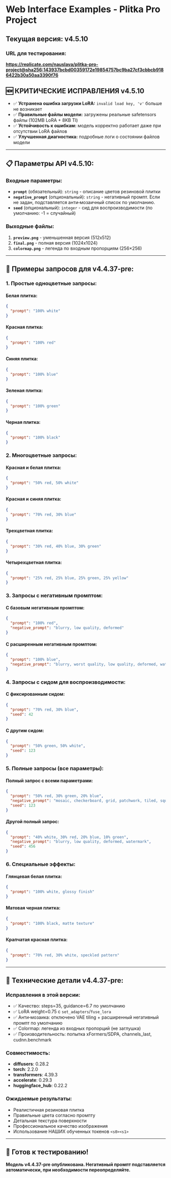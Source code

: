 # Web Interface Examples - Plitka Pro Project

## Текущая версия: v4.5.10

### URL для тестирования:
**https://replicate.com/nauslava/plitka-pro-project@sha256:143937bcbd00359172e19854757bc9ba27cf3cbbcb9186422b30a50aa3390f76**

## 🆕 КРИТИЧЕСКИЕ ИСПРАВЛЕНИЯ v4.5.10
- ✅ **Устранена ошибка загрузки LoRA:** `invalid load key, 'v'` больше не возникает
- ✅ **Правильные файлы модели:** загружены реальные safetensors файлы (102MB LoRA + 8KB TI)
- ✅ **Устойчивость к ошибкам:** модель корректно работает даже при отсутствии LoRA файлов
- ✅ **Улучшенная диагностика:** подробные логи о состоянии файлов модели

---

## 📋 Параметры API v4.5.10:

### Входные параметры:
- **`prompt`** (обязательный): `string` - описание цветов резиновой плитки
- **`negative_prompt`** (опциональный): `string` - негативный промпт. Если не задан, подставляется анти‑мозаичный список по умолчанию.
- **`seed`** (опциональный): `integer` - сид для воспроизводимости (по умолчанию: -1 = случайный)

### Выходные файлы:
1. **`preview.png`** - уменьшенная версия (512x512)
2. **`final.png`** - полная версия (1024x1024)
3. **`colormap.png`** - легенда по входным пропорциям (256×256)

---

## 🎨 Примеры запросов для v4.4.37-pre:

### 1. Простые одноцветные запросы:

#### Белая плитка:
```json
{
  "prompt": "100% white"
}
```

#### Красная плитка:
```json
{
  "prompt": "100% red"
}
```

#### Синяя плитка:
```json
{
  "prompt": "100% blue"
}
```

#### Зеленая плитка:
```json
{
  "prompt": "100% green"
}
```

#### Черная плитка:
```json
{
  "prompt": "100% black"
}
```

### 2. Многоцветные запросы:

#### Красная и белая плитка:
```json
{
  "prompt": "50% red, 50% white"
}
```

#### Красная и синяя плитка:
```json
{
  "prompt": "70% red, 30% blue"
}
```

#### Трехцветная плитка:
```json
{
  "prompt": "30% red, 40% blue, 30% green"
}
```

#### Четырехцветная плитка:
```json
{
  "prompt": "25% red, 25% blue, 25% green, 25% yellow"
}
```

### 3. Запросы с негативным промптом:

#### С базовым негативным промптом:
```json
{
  "prompt": "100% red",
  "negative_prompt": "blurry, low quality, deformed"
}
```

#### С расширенным негативным промптом:
```json
{
  "prompt": "100% blue",
  "negative_prompt": "blurry, worst quality, low quality, deformed, watermark, 3d render, cartoon, abstract, painting, drawing, text, sketch, low resolution"
}
```

### 4. Запросы с сидом для воспроизводимости:

#### С фиксированным сидом:
```json
{
  "prompt": "70% red, 30% blue",
  "seed": 42
}
```

#### С другим сидом:
```json
{
  "prompt": "50% green, 50% white",
  "seed": 123
}
```

### 5. Полные запросы (все параметры):

#### Полный запрос с всеми параметрами:
```json
{
  "prompt": "50% red, 30% green, 20% blue",
  "negative_prompt": "mosaic, checkerboard, grid, patchwork, tiled, square blocks, seams, borders, rectangles, collage",
  "seed": 123
}
```

#### Другой полный запрос:
```json
{
  "prompt": "40% white, 30% red, 20% blue, 10% green",
  "negative_prompt": "blurry, low quality, deformed, watermark",
  "seed": 456
}
```

### 6. Специальные эффекты:

#### Глянцевая белая плитка:
```json
{
  "prompt": "100% white, glossy finish"
}
```

#### Матовая черная плитка:
```json
{
  "prompt": "100% black, matte texture"
}
```

#### Крапчатая красная плитка:
```json
{
  "prompt": "70% red, 30% white, speckled pattern"
}
```

---

## 🔧 Технические детали v4.4.37-pre:

### Исправления в этой версии:
- ✅ Качество: steps=35, guidance=6.7 по умолчанию
- ✅ LoRA weight=0.75 с `set_adapters`/`fuse_lora`
- ✅ Анти‑мозаика: отключено VAE tiling + расширенный негативный промпт по умолчанию
- ✅ Colormap: легенда из входных пропорций (не заглушка)
- ✅ Производительность: попытка xFormers/SDPA, channels_last, cudnn.benchmark

### Совместимость:
- **diffusers**: 0.28.2
- **torch**: 2.2.0
- **transformers**: 4.39.3
- **accelerate**: 0.29.3
- **huggingface_hub**: 0.22.2

### Ожидаемые результаты:
- Реалистичная резиновая плитка
- Правильные цвета согласно промпту
- Детальная текстура поверхности
- Профессиональное качество изображения
- Использование НАШИХ обученных токенов `<s0><s1>`

---

## 🚀 Готов к тестированию!

**Модель v4.4.37-pre опубликована. Негативный промпт подставляется автоматически, при необходимости переопределяйте.**
